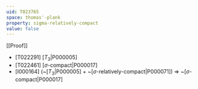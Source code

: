 ```yaml
---
uid: T023765
space: thomas'-plank
property: sigma-relatively-compact
value: false
---
```

[[Proof]]

* [T022291] [$T_3$|P000005]
* [T022461] [$\sigma$-compact|P000017]
* [I000164] (~[$T_3$|P000005] + ~[$\sigma$-relatively-compact|P000071]) => ~[$\sigma$-compact|P000017]

